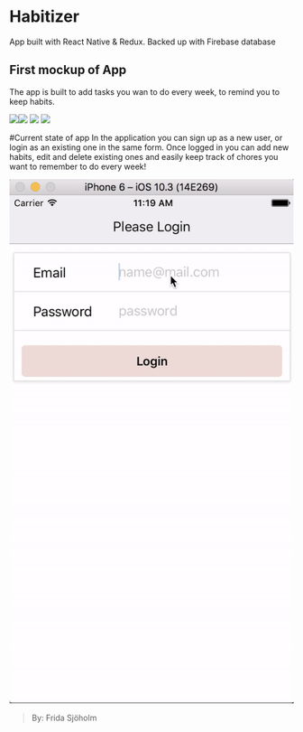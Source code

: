# Habitizer

App built with React Native & Redux. Backed up with Firebase database

## First mockup of App

The app is built to add tasks you wan to do every week, to remind you to keep habits.

<img src="demo_assets/iPhone67–1.png" height="200"><img src="demo_assets/iPhone67–2.png" height="200"> <img src="demo_assets/iPhone67–3.png" height="200"> <img src="demo_assets/iPhone67–4.png" height="200">

#Current state of app
In the application you can sign up as a new user, or login as an existing one in the same form. Once logged in you can add new habits, edit and delete existing ones and easily keep track of chores you want to remember to do every week!

![demonstration](demo_assets/habit-tracker-demo-1.gif)
> By: Frida Sjöholm
